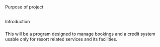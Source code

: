 #
Purpose of project
##
Introduction
###
This will be a program designed to manage bookings and a credit system usable only for resort related services and its facilities. 